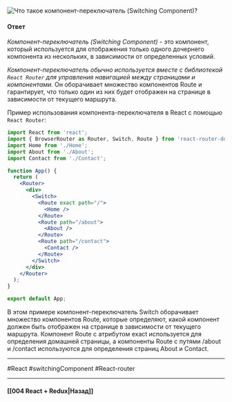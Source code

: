 ![Что такое компонент-переключатель (Switching Component)?](https://youtu.be/81yRgVQ1ciM?t=265)

#### Ответ

*Компонент-переключатель (Switching Component)* - это компонент, который используется для отображения только одного дочернего компонента из нескольких, в зависимости от определенных условий.

*Компонент-переключатель обычно используется вместе с библиотекой `React Router` для управления навигацией между страницами и компонентами.* Он оборачивает множество компонентов Route и гарантирует, что только один из них будет отображен на странице в зависимости от текущего маршрута.

Пример использования компонента-переключателя в React с помощью `React Router`:

```jsx
import React from 'react';
import { BrowserRouter as Router, Switch, Route } from 'react-router-dom';
import Home from './Home';
import About from './About';
import Contact from './Contact';

function App() {
  return (
    <Router>
      <div>
        <Switch>
          <Route exact path="/">
            <Home />
          </Route>
          <Route path="/about">
            <About />
          </Route>
          <Route path="/contact">
            <Contact />
          </Route>
        </Switch>
      </div>
    </Router>
  );
}

export default App;
```

В этом примере компонент-переключатель Switch оборачивает множество компонентов Route, которые определяют, какой компонент должен быть отображен на странице в зависимости от текущего маршрута. Компонент Route с атрибутом exact используется для определения домашней страницы, а компоненты Route с путями /about и /contact используются для определения страниц About и Contact.

____
#React #switchingComponent #React-router 

____

#### [[004 React + Redux|Назад]]